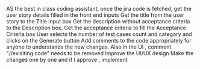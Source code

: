 AS the best in class coding assistant, once the jira code is fetched, get the user story details filled in the front end inputs
Get the title from the user story to the Title input box 
Get the description without acceptance criteria to the Description box. 
Get the acceptance criteria to  fill the Acceptance Criteria box 
User selects the number of test cases count and category and clicks on the Generate button
Add comments to the code appropriately for anyone to understands the new changes. 
Also in the UI , comment "//exisiting code" needs to be removed
Improve the UI/UX design 
Make the changes one by one and if I approve , implement 
